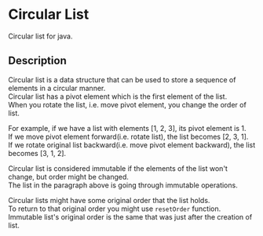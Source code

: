 # Circular List

Circular list for java.

## Description

Circular list is a data structure that can be used to store a sequence of elements in a circular manner.  
Circular list has a pivot element which is the first element of the list.  
When you rotate the list, i.e. move pivot element, you change the order of list.

For example, if we have a list with elements [1, 2, 3], its pivot element is 1.  
If we move pivot element forward(i.e. rotate list), the list becomes [2, 3, 1].  
If we rotate original list backward(i.e. move pivot element backward), the list becomes [3, 1, 2].

Circular list is considered immutable if the elements of the list won't change, but order might be changed.  
The list in the paragraph above is going through immutable operations.

Circular lists might have some original order that the list holds.  
To return to that original order you might use `resetOrder` function.  
Immutable list's original order is the same that was just after the creation of list.